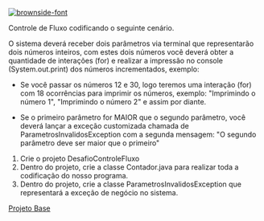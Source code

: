 <a href="https://fontmeme.com/brownside-font/"><img src="https://fontmeme.com/permalink/250402/b8c881d0caedb9b0c0c9100c43181f1a.png" alt="brownside-font" border="0"></a>

Controle de Fluxo codificando o seguinte cenário.

O sistema deverá receber dois parâmetros via terminal que representarão dois números inteiros, com estes dois números você deverá obter a quantidade de interações (for) e realizar a impressão no console (System.out.print) dos números incrementados, exemplo:

- Se você passar os números 12 e 30, logo teremos uma interação (for) com 18 ocorrências para imprimir os números, exemplo: "Imprimindo o número 1", "Imprimindo o número 2" e assim por diante.

- Se o primeiro parâmetro for MAIOR que o segundo parâmetro, você deverá lançar a exceção customizada chamada de ParametrosInvalidosException com a segunda mensagem: "O segundo parâmetro deve ser maior que o primeiro"

 1. Crie o projeto DesafioControleFluxo
 2. Dentro do projeto, crie a classe Contador.java para realizar toda a codificação do nosso programa.
 3. Dentro do projeto, crie a classe ParametrosInvalidosException que representará a exceção de negócio no sistema.


[Projeto Base](https://github.com/digitalinnovationone/trilha-java-basico/tree/main/desafios/controle-fluxo)